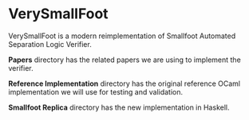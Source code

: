 
# VerySmallFoot

VerySmallFoot is a modern reimplementation of Smallfoot Automated Separation Logic Verifier.

**Papers** directory has the related papers we are using to implement the verifier.

**Reference Implementation** directory has the original reference OCaml implementation we will use for testing and validation.

**Smallfoot Replica** directory has the new implementation in Haskell.


